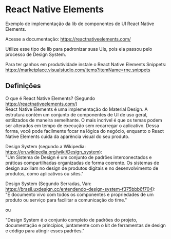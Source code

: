 # React Native Elements

Exemplo de implementação da lib de componentes de UI React Native Elements.

Acesse a documentação: <https://reactnativeelements.com/>

Utilize esse tipo de lib para padronizar suas UIs, pois ela passou pelo processo de Design System.

Para ter ganhos em produtividade instale o React Native Elements Snippets:
<https://marketplace.visualstudio.com/items?itemName=rne.snippets>

## Definições
O que é React Native Elements? (Segundo <https://reactnativeelements.com/>)<br/>
React Native Elements é uma implementação do Material Design. A estrutura contém um conjunto de componentes de UI de uso geral, estilizados de maneira semelhante. O mais incrível é que os temas podem ser alterados em tempo de execução sem recarregar o aplicativo. Dessa forma, você pode facilmente focar na lógica do negócio, enquanto o React Native Elements cuida da aparência visual do seu produto.

Design System (segundo a Wikipedia: <https://en.wikipedia.org/wiki/Design_system>):<br/>
"Um Sistema de Design é um conjunto de padrões interconectados e práticas compartilhadas organizadas de forma coerente. Os sistemas de design auxiliam no design de produtos digitais e no desenvolvimento de produtos, como aplicativos ou sites."

Design System (Segundo Serradas, Van: <https://brasil.uxdesign.cc/entendendo-design-system-f375bbb6f704>):<br/>
"É documento vivo com todos os componentes e propriedades de um produto ou serviço para facilitar a comunicação do time."

ou

"Design System é o conjunto completo de padrões do projeto, documentação e princípios, juntamente com o kit de ferramentas de design e código para atingir esses padrões."

